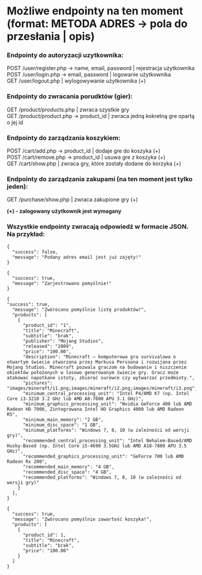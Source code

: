 # Możliwe endpointy na ten moment (format: METODA ADRES -> pola do przesłania | opis)
### Endpointy do autoryzacji uzytkownika:
POST /user/register.php -> name, email, password | rejestracja użytkownika  
POST /user/login.php -> email, password | logowanie użytkownika  
GET /user/logout.php | wylogowywanie użytkownika (+)  

### Endpointy do zwracania porudktów (gier):
GET /product/products.php | zwraca szystkie gry  
GET /product/product.php -> product_id | zwraca jedną kokretną gre opartą o jej id  

### Endpointy do zarządzania koszykiem:
POST /cart/add.php -> product_id | dodaje gre do koszyka (+)  
POST /cart/remove.php -> product_id | usuwa gre z koszyka (+)  
GET /cart/show.php | zwraca gry, które zostały dodane do korzyka (+)  

### Endpointy do zarządzania zakupami (na ten moment jest tylko jeden):
GET /purchase/show.php | zwraca zakupione gry (+)  

**(+) - zalogowany użytkownik jest wymagany**

### Wszystkie endpointy zwracają odpowiedź w formacie JSON. Na przykład:  
```
{
  "success": false,
  "message": "Podany adres email jest już zajęty!"
}
```
```
{
  "success": true,
  "message": "Zarjestrowano pomyślnie!"
}
```
```
{
"success": true,
  "message": "Zwórocono pomyślnie listę produktów!",
  "products": [
    {
      "product_id": "1",
      "title": "Minecraft",
      "subtitle": "brak",
      "publisher": "Mojang Studios",
      "released": "2009",
      "price": "100.00",
      "description": "Minecraft – komputerowa gra survivalowa o otwartym świecie stworzona przez Markusa Perssona i rozwijana przez Mojang Studios. Minecraft pozwala graczom na budowanie i niszczenie obiektów położonych w losowo generowanym świecie gry. Gracz może atakować napotkane istoty, zbierać surowce czy wytwarzać przedmioty.",
      "pictures": "images/mineraft/i1.png;images/mineraft/i2.png;images/mineraft/i3.png",
      "minimum_central_processing_unit": "Intel P4/AMD K7 (np. Intel Core i3-3210 3.2 GHz lub AMD A8-7600 APU 3.1 GHz)",
      "minimum_graphics_processing_unit": "Nvidia GeForce 400 lub AMD Radeon HD 7000, Zintegrowana Intel HD Graphics 4000 lub AMD Radeon R5",
      "minimum_main_memory": "2 GB",
      "minimum_disc_space": "1 GB",
      "minimum_platforms": "Windows 7, 8, 10 (w zależności od wersji gry)",
      "recommended_central_processing_unit": "Intel Nehalem-Based/AMD Husky-Based (np. Intel Core i5-4690 3.5GHz lub AMD A10-7800 APU 3.5 GHz)",
      "recommended_graphics_processing_unit": "GeForce 700 lub AMD Radeon Rx 200",
      "recommended_main_memory": "4 GB",
      "recommended_disc_space": "4 GB",
      "recommended_platforms": "Windows 7, 8, 10 (w zależności od wersji gry)"
    }
  ],
}
```
```
{
  "success": true,
  "message": "Zwórocono pomyślnie zawartość koszyka!",
  "products": [
    {
      "product_id": 1,
      "title": "Minecraft",
      "subtitle": "brak",
      "price": "100.00"
    }
  ]
}
```
